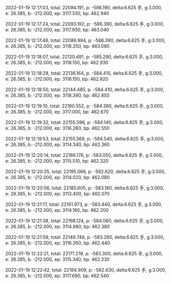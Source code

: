 2022-01-19 12:17:03, total: 22094.191, p: -586.190, delta:6.625 手, g:3.000, e: 26.385, b: -212.000, ep: 3117.330, bp: 462.940

2022-01-19 12:17:24, total: 22093.192, p: -586.390, delta:6.625 手, g:3.000, e: 26.385, b: -212.000, ep: 3117.930, bp: 463.040

2022-01-19 12:17:46, total: 22089.994, p: -586.390, delta:6.625 手, g:3.000, e: 26.385, b: -212.000, ep: 3118.250, bp: 463.080

2022-01-19 12:18:07, total: 22120.491, p: -585.290, delta:6.625 手, g:3.000, e: 26.385, b: -212.000, ep: 3118.150, bp: 462.930

2022-01-19 12:18:28, total: 22136.164, p: -584.410, delta:6.625 手, g:3.000, e: 26.385, b: -212.000, ep: 3118.150, bp: 462.820

2022-01-19 12:18:50, total: 22144.485, p: -584.410, delta:6.625 手, g:3.000, e: 26.385, b: -212.000, ep: 3118.390, bp: 462.850

2022-01-19 12:19:10, total: 22160.552, p: -584.360, delta:6.625 手, g:3.000, e: 26.385, b: -212.000, ep: 3117.000, bp: 462.670

2022-01-19 12:19:32, total: 22155.396, p: -584.140, delta:6.625 手, g:3.000, e: 26.385, b: -212.000, ep: 3116.260, bp: 462.550

2022-01-19 12:19:53, total: 22155.569, p: -584.540, delta:6.625 手, g:3.000, e: 26.385, b: -212.000, ep: 3114.340, bp: 462.360

2022-01-19 12:20:14, total: 22186.176, p: -583.050, delta:6.625 手, g:3.000, e: 26.385, b: -212.000, ep: 3115.510, bp: 462.320

2022-01-19 12:20:35, total: 22195.066, p: -582.620, delta:6.625 手, g:3.000, e: 26.385, b: -212.000, ep: 3114.020, bp: 462.080

2022-01-19 12:20:56, total: 22185.605, p: -583.160, delta:6.625 手, g:3.000, e: 26.385, b: -212.000, ep: 3113.400, bp: 462.070

2022-01-19 12:21:17, total: 22161.973, p: -583.440, delta:6.625 手, g:3.000, e: 26.385, b: -212.000, ep: 3114.160, bp: 462.200

2022-01-19 12:21:38, total: 22168.124, p: -584.060, delta:6.625 手, g:3.000, e: 26.385, b: -212.000, ep: 3114.980, bp: 462.380

2022-01-19 12:21:59, total: 22149.746, p: -583.260, delta:6.625 手, g:3.000, e: 26.385, b: -212.000, ep: 3116.260, bp: 462.440

2022-01-19 12:22:21, total: 22171.219, p: -583.300, delta:6.625 手, g:3.000, e: 26.385, b: -212.000, ep: 3115.340, bp: 462.330

2022-01-19 12:22:42, total: 22184.909, p: -582.630, delta:6.625 手, g:3.000, e: 26.385, b: -212.000, ep: 3117.690, bp: 462.540